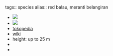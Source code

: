 tags:: species
alias:: red balau, meranti belangiran

- ![](https://peach-geographical-bat-397.mypinata.cloud/ipfs/QmXqNeHAQDF8gySG55svhAdQUDYYdE3R4npAhWxCp6Zh2S)
- ![](https://peach-geographical-bat-397.mypinata.cloud/ipfs/QmaYfH1xzvJ2jKhdtPhGS57rGYUhEQzKqEYLcKCQajq6Fb)
- [tokopedia](https://www.tokopedia.com/cstore5/best-seller-benih-meranti-belangiran-shorea-balangeran-dijamin-kilo-belangiran?extParam=ivf%3Dfalse%26src%3Dsearch)
- [wiki](https://en.wikipedia.org/wiki/Shorea_balangeran)
- height: up to 25 m
-
-
